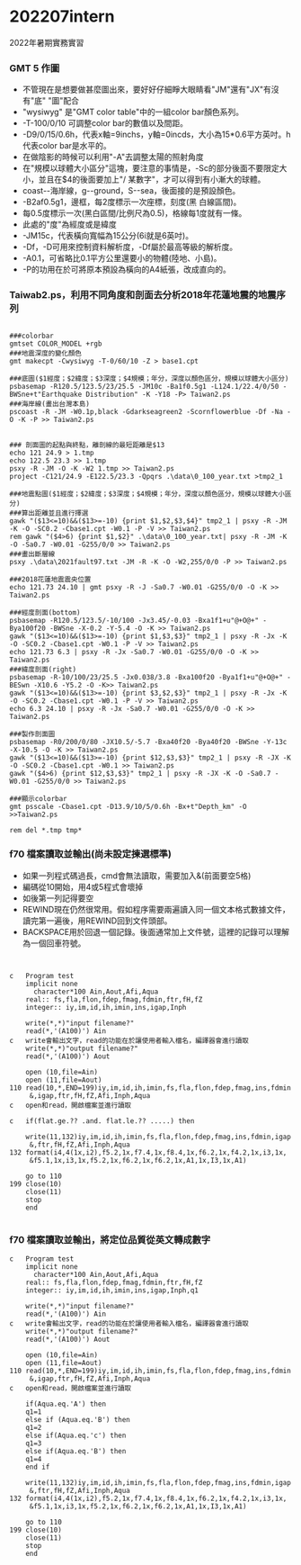 # 202207intern
2022年暑期實務實習

### GMT 5 作圖
+ 不管現在是想要做甚麼圖出來，要好好仔細睜大眼睛看"JM"還有"JX"有沒有"底" "圖"配合
+ "wysiwyg" 是"GMT color table"中的一組color bar顏色系列。
+ -T-100/0/10 可調整color bar的數值以及間距。
+ -D9/0/15/0.6h，代表x軸=9inchs，y軸=0incds，大小為15*0.6平方英吋。h代表color bar是水平的。
+ 在做陰影的時候可以利用"-A"去調整太陽的照射角度
+ 在"規模以球體大小區分"這塊，要注意的事情是，-Sc的部分後面不要限定大小，並且在$4的後面要加上"/ 某數字"，才可以得到有小漸大的球體。
+ coast--海岸線，g--ground，S--sea，後面接的是預設顏色。
+ -B2af0.5g1，邊框，每2度標示一次座標，刻度(黑 白線區間)。
+ 每0.5度標示一次(黑白區間/比例尺為0.5)，格線每1度就有一條。
+ 此處的"度"為經度或是緯度
+ -JM15c，代表橫向寬幅為15公分(6i就是6英吋)。
+ -Df，-D可用來控制資料解析度，-Df屬於最高等級的解析度。
+ -A0.1，可省略比0.1平方公里還要小的物體(陸地、小島)。
+ -P的功用在於可將原本預設為橫向的A4紙張，改成直向的。


### Taiwab2.ps，利用不同角度和剖面去分析2018年花蓮地震的地震序列

```

###colorbar
gmtset COLOR_MODEL +rgb
###地震深度的變化顏色
gmt makecpt -Cwysiwyg -T-0/60/10 -Z > base1.cpt

###底圖($1經度；$2緯度；$3深度；$4規模；年分，深度以顏色區分，規模以球體大小區分)
psbasemap -R120.5/123.5/23/25.5 -JM10c -Ba1f0.5g1 -L124.1/22.4/0/50 -BWSne+t"Earthquake Distribution" -K -Y18 -P> Taiwan2.ps
###海岸線(畫出台灣本島)
pscoast -R -JM -W0.1p,black -Gdarkseagreen2 -Scornflowerblue -Df -Na -O -K -P >> Taiwan2.ps


### 剖面圖的起點與終點，離剖線的最短距離是$13
echo 121 24.9 > 1.tmp
echo 122.5 23.3 >> 1.tmp
psxy -R -JM -O -K -W2 1.tmp >> Taiwan2.ps
project -C121/24.9 -E122.5/23.3 -Qpqrs .\data\0_100_year.txt >tmp2_1

###地震點圖($1經度；$2緯度；$3深度；$4規模；年分，深度以顏色區分，規模以球體大小區分)
###算出距離並且進行擇選
gawk "($13<=10)&&($13>=-10) {print $1,$2,$3,$4}" tmp2_1 | psxy -R -JM  -K -O -SC0.2 -Cbase1.cpt -W0.1 -P -V >> Taiwan2.ps
rem gawk "($4>6) {print $1,$2}" .\data\0_100_year.txt| psxy -R -JM -K -O -Sa0.7 -W0.01 -G255/0/0 >> Taiwan2.ps
###畫出斷層線
psxy .\data\2021fault97.txt -JM -R -K -O -W2,255/0/0 -P >> Taiwan2.ps

###2018花蓮地震震央位置
echo 121.73 24.10 | gmt psxy -R -J -Sa0.7 -W0.01 -G255/0/0 -O -K >> Taiwan2.ps

###經度剖面(bottom)
psbasemap -R120.5/123.5/-10/100 -Jx3.45/-0.03 -Bxa1f1+u"@+O@+" -Bya100f20 -BWSne -X-0.2 -Y-5.4 -O -K >> Taiwan2.ps
gawk "($13<=10)&&($13>=-10) {print $1,$3,$3}" tmp2_1 | psxy -R -Jx -K -O -SC0.2 -Cbase1.cpt -W0.1 -P -V >> Taiwan2.ps
echo 121.73 6.3 | psxy -R -Jx -Sa0.7 -W0.01 -G255/0/0 -O -K >> Taiwan2.ps
###緯度剖面(right)
psbasemap -R-10/100/23/25.5 -Jx0.038/3.8 -Bxa100f20 -Bya1f1+u"@+O@+" -BESwn -X10.6 -Y5.2 -O -K>> Taiwan2.ps
gawk "($13<=10)&&($13>=-10) {print $3,$2,$3}" tmp2_1 | psxy -R -Jx -K -O -SC0.2 -Cbase1.cpt -W0.1 -P -V >> Taiwan2.ps
echo 6.3 24.10 | psxy -R -Jx -Sa0.7 -W0.01 -G255/0/0 -O -K >> Taiwan2.ps

###製作剖面圖
psbasemap -R0/200/0/80 -JX10.5/-5.7 -Bxa40f20 -Bya40f20 -BWSne -Y-13c -X-10.5 -O -K >> Taiwan2.ps
gawk "($13<=10)&&($13>=-10) {print $12,$3,$3}" tmp2_1 | psxy -R -JX -K -O -SC0.2 -Cbase1.cpt -W0.1 >> Taiwan2.ps
gawk "($4>6) {print $12,$3,$3}" tmp2_1 | psxy -R -JX -K -O -Sa0.7 -W0.01 -G255/0/0 >> Taiwan2.ps

###顯示colorbar
gmt psscale -Cbase1.cpt -D13.9/10/5/0.6h -Bx+t"Depth_km" -O >>Taiwan2.ps

rem del *.tmp tmp*

```

### f70 檔案讀取並輸出(尚未設定揀選標準)
+ 如果一列程式碼過長，cmd會無法讀取，需要加入&(前面要空5格) 
+ 編碼從10開始，用4或5程式會壞掉
+ 如後第一列記得要空
+  REWIND現在仍然很常用。假如程序需要兩遍讀入同一個文本格式數據文件，讀完第一遍後，用REWIND回到文件頭部。          
+  BACKSPACE用於回退一個記錄。後面通常加上文件號，這裡的記錄可以理解為一個回車符號。

```


c	Program test
	implicit none
      character*100 Ain,Aout,Afi,Aqua
	real:: fs,fla,flon,fdep,fmag,fdmin,ftr,fH,fZ
	integer:: iy,im,id,ih,imin,ins,igap,Inph

	write(*,*)"input filename?"
	read(*,'(A100)') Ain
c	write會輸出文字，read的功能在於讓使用者輸入檔名，編譯器會進行讀取
	write(*,*)"output filename?"
	read(*,'(A100)') Aout

	open (10,file=Ain)
	open (11,file=Aout)
110	read(10,*,END=199)iy,im,id,ih,imin,fs,fla,flon,fdep,fmag,ins,fdmin
     &,igap,ftr,fH,fZ,Afi,Inph,Aqua
c	open和read，開啟檔案並進行讀取
	
c	if(flat.ge.?? .and. flat.le.?? .....) then

	write(11,132)iy,im,id,ih,imin,fs,fla,flon,fdep,fmag,ins,fdmin,igap
     &,ftr,fH,fZ,Afi,Inph,Aqua
132	format(i4,4(1x,i2),f5.2,1x,f7.4,1x,f8.4,1x,f6.2,1x,f4.2,1x,i3,1x,
     &f5.1,1x,i3,1x,f5.2,1x,f6.2,1x,f6.2,1x,A1,1x,I3,1x,A1)

	go to 110
199	close(10)
	close(11)
	stop
	end


```

### f70 檔案讀取並輸出，將定位品質從英文轉成數字

```
c	Program test
	implicit none
      character*100 Ain,Aout,Afi,Aqua
	real:: fs,fla,flon,fdep,fmag,fdmin,ftr,fH,fZ
	integer:: iy,im,id,ih,imin,ins,igap,Inph,q1

	write(*,*)"input filename?"
	read(*,'(A100)') Ain
c	write會輸出文字，read的功能在於讓使用者輸入檔名，編譯器會進行讀取
	write(*,*)"output filename?"
	read(*,'(A100)') Aout

	open (10,file=Ain)
	open (11,file=Aout)
110	read(10,*,END=199)iy,im,id,ih,imin,fs,fla,flon,fdep,fmag,ins,fdmin
     &,igap,ftr,fH,fZ,Afi,Inph,Aqua
c	open和read，開啟檔案並進行讀取

	if(Aqua.eq.'A') then
	q1=1
	else if (Aqua.eq.'B') then
	q1=2
	else if(Aqua.eq.'c') then
	q1=3
	else if(Aqua.eq.'B') then
	q1=4
	end if

	write(11,132)iy,im,id,ih,imin,fs,fla,flon,fdep,fmag,ins,fdmin,igap
     &,ftr,fH,fZ,Afi,Inph,Aqua
132	format(i4,4(1x,i2),f5.2,1x,f7.4,1x,f8.4,1x,f6.2,1x,f4.2,1x,i3,1x,
     &f5.1,1x,i3,1x,f5.2,1x,f6.2,1x,f6.2,1x,A1,1x,I3,1x,A1)

	go to 110
199	close(10)
	close(11)
	stop
	end

```
